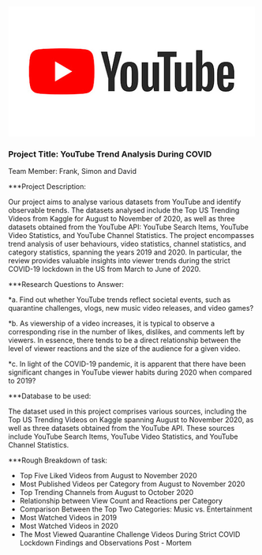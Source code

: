 ![youtube](https://github.com/simon2383/Project-1/blob/main/Images/Youtube.jpg)

### Project Title: YouTube Trend Analysis During COVID

Team Member: Frank, Simon and David

***Project Description: 

Our project aims to analyse various datasets from YouTube and identify observable trends. The datasets analysed include the Top US Trending Videos from Kaggle for August to November of 2020, as well as three datasets obtained from the YouTube API: YouTube Search Items, YouTube Video Statistics, and YouTube Channel Statistics. The project encompasses trend analysis of user behaviours, video statistics, channel statistics, and category statistics, spanning the years 2019 and 2020. In particular, the review provides valuable insights into viewer trends during the strict COVID-19 lockdown in the US from March to June of 2020.

***Research Questions to Answer: 

*a.	Find out whether YouTube trends reflect societal events, such as quarantine challenges, vlogs, new music video releases, and video games?

*b.	As viewership of a video increases, it is typical to observe a corresponding rise in the number of likes, dislikes, and comments left by viewers. In essence, there tends to be a direct relationship between the level of viewer reactions and the size of the audience for a given video.

*c.	In light of the COVID-19 pandemic, it is apparent that there have been significant changes in YouTube viewer habits during 2020 when compared to 2019?

***Database to be used: 


The dataset used in this project comprises various sources, including the Top US Trending Videos on Kaggle spanning August to November 2020, as well as three datasets obtained from the YouTube API. These sources include YouTube Search Items, YouTube Video Statistics, and YouTube Channel Statistics.

***Rough Breakdown of task:

*	Top Five Liked Videos from August to November 2020 
*	Most Published Videos per Category from August to November 2020 
*	Top Trending Channels from August to October 2020 
*	Relationship between View Count and Reactions per Category 
*	Comparison Between the Top Two Categories: Music vs. Entertainment
*	Most Watched Videos in 2019 
*	Most Watched Videos in 2020 
*	The Most Viewed Quarantine Challenge Videos During Strict COVID Lockdown Findings and Observations Post - Mortem 


